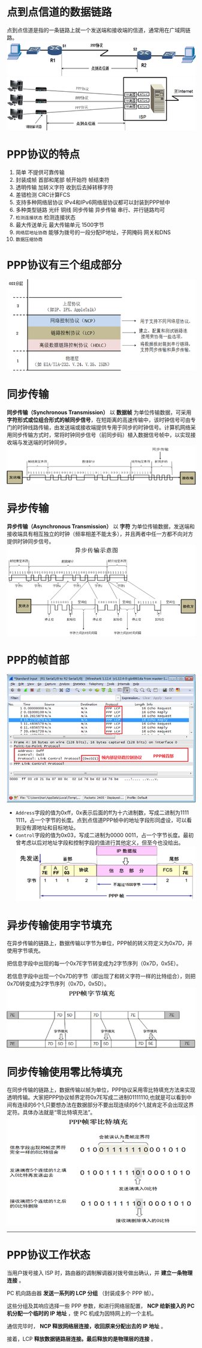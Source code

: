 # 点到点信道的数据链路
点到点信道是指的一条链路上就一个发送端和接收端的信道，通常用在广域网链路。
![Point-2-Point-Linked](./assets/Point-2-Point-Linked.png)
![Point-2-Point-Linked2](./assets/Point-2-Point-Linked2.png)

# PPP协议的特点
1. 简单
    不提供可靠传输
2. 封装成帧
    首部和尾部    帧开始符 帧结束符
3. 透明传输
    加转义字符 收到后去掉转移字符
4. 差错检测
    CRC计算FCS
5. 支持多种网络层协议
    IPv4和IPv6网络层协议都可以封装到PPP帧中
6. 多种类型链路
    光纤 铜线 同步传输  异步传输 串行、并行链路均可
7. `检测连接状态`
    检测连接状态
8. 最大传送单元
    最大传输单元  1500字节
9. `网络层地址协商`
    能够为拨号的一段分配IP地址，子网掩码 网关和DNS
10. `数据压缩协商`

# PPP协议有三个组成部分
![ppp-Composite](./assets/ppp-Composite.png)

# 同步传输
**同步传输（Synchronous Transmission）** 以 **数据帧** 为单位传输数据，可采用 **字符形式或位组合形式的帧同步信号**，在短距离的高速传输中，该时钟信号可由专门的时钟线路传输，由发送端或接收端提供专用于同步的时钟信号。计算机网络采用同步传输方式时，常将时钟同步信号（前同步码）植入数据信号帧中，以实现接收端与发送端的时钟同步。
![Synchronous-Transmission](./assets/Synchronous-Transmission.png)

# 异步传输
**异步传输（Asynchronous Transmission）** 以 **字符** 为单位传输数据，发送端和接收端具有相互独立的时钟（频率相差不能太多），并且两者中任一方都不向对方提供时钟同步信号。
![Asynchronous-Transmission](./assets/Asynchronous-Transmission.png)

# PPP的帧首部
![PPP-Datagram-Header](./assets/PPP-Datagram-Header.png)
* `Address`字段的值为0xff，0x表示后面的ff为十六进制数，写成二进制为1111 1111，占一个字节的长度。点到点信道PPP帧中的地址字段形同虚设，可以看到没有源地址和目标地址。
* `Control`字段的值为0x03，写成二进制为0000 0011，占一个字节长度。最初曾考虑以后对地址字段和控制字段的值进行其他定义，但至今也没给出。
![PPP-Datagram](./assets/PPP-Datagram.png)

# 异步传输使用字节填充
在异步传输的链路上，数据传输以字节为单位，PPP帧的转义符定义为0x7D，并使用字节填充。

把信息字段中出现的每一个0x7E字节转变成为2字节序列（0x7D，0x5E）。

若信息字段中出现一个0x7D的字节（即出现了和转义字符一样的比特组合），则把0x7D转变成为2字节序列（0x7D，0x5D）。
![PPP-Tianchong](./assets/PPP-Tianchong.png)

# 同步传输使用零比特填充
在同步传输的链路上，数据传输以帧为单位，PPP协议采用零比特填充方法来实现透明传输。大家把PPP协议帧界定符0x7E写成二进制01111110,也就是可以看到中间有连续的6个1,只要想办法在数据部分不要出现连续的6个1,就肯定不会出现这界定符。具体办法就是“零比特填充法”。
![Zero-Bit-Tianchong](./assets/Zero-Bit-Tianchong.png)

---
# PPP协议工作状态
当用户拨号接入 ISP 时，路由器的调制解调器对拨号做出确认，并 **建立一条物理连接** 。

PC 机向路由器 **发送一系列的 LCP 分组** （封装成多个 PPP 帧）。

这些分组及其响应选择一些 PPP 参数，和进行网络层配置， **NCP 给新接入的 PC机分配一个临时的 IP 地址** ，使 PC 机成为因特网上的一个主机。

通信完毕时， **NCP 释放网络层连接，收回原来分配出去的 IP 地址** 。

接着，LCP **释放数据链路层连接。最后释放的是物理层的连接** 。    
